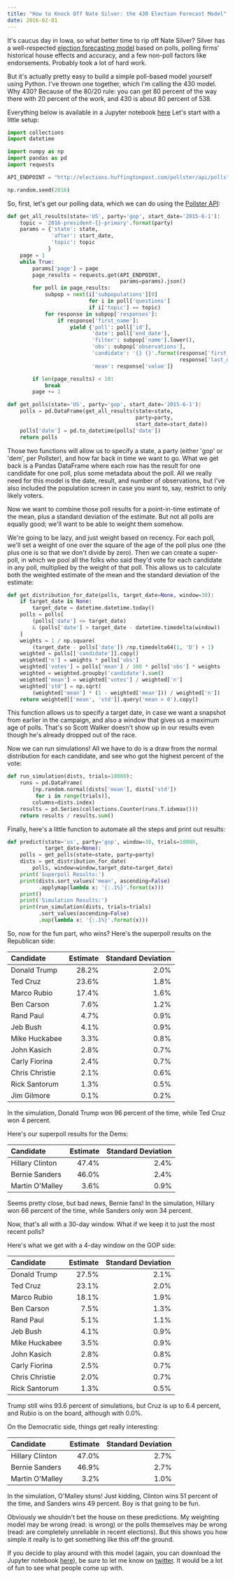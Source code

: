 ```yaml
---
title: "How to Knock Off Nate Silver: the 430 Election Forecast Model"
date: 2016-02-01
---
```


It's caucus day in Iowa, so what better time to rip off Nate Silver? Silver has a well-respected [election forecasting model][538] based on polls, polling firms' historical house effects and accuracy, and a few non-poll factors like endorsements. Probably took a lot of hard work.

But it's actually pretty easy to build a simple poll-based model yourself using Python. I've thrown one together, which I'm calling the 430 model. Why 430? Because of the 80/20 rule: you can get 80 percent of the way there with 20 percent of the work, and 430 is about 80 percent of 538. 


Everything below is available in a Jupyter notebook [here][notebook]
Let's start with a little setup:

```python
import collections
import datetime

import numpy as np
import pandas as pd
import requests

API_ENDPOINT = "http://elections.huffingtonpost.com/pollster/api/polls"

np.random.seed(2016)
```

So, first, let's get our polling data, which we can do using the [Pollster API]:

```python
def get_all_results(state='US', party='gop', start_date='2015-6-1'):
    topic = '2016-president-{}-primary'.format(party)
    params = {'state': state,
              'after': start_date,
              'topic': topic
             }
    page = 1
    while True:
        params['page'] = page
        page_results = requests.get(API_ENDPOINT,
                                    params=params).json()
        for poll in page_results:
            subpop = next(i['subpopulations'][0]
                          for i in poll['questions']
                          if i['topic'] == topic)
            for response in subpop['responses']:
                if response['first_name']:
                    yield {'poll': poll['id'],
                           'date': poll['end_date'],
                           'filter': subpop['name'].lower(),
                           'obs': subpop['observations'],
                           'candidate': '{} {}'.format(response['first_name'],
                                                       response['last_name']),
                           'mean': response['value']}

        if len(page_results) < 10:
            break
        page += 1

def get_polls(state='US', party='gop', start_date='2015-6-1'):
    polls = pd.DataFrame(get_all_results(state=state,
                                         party=party,
                                         start_date=start_date))
    polls['date'] = pd.to_datetime(polls['date'])
    return polls
```

Those two functions will allow us to specify a state, a party (either 'gop' or 'dem', per Pollster),  and how far back in time we want to go. What we get back is a Pandas DataFrame where each row has the result for one candidate for one poll, plus some metadata about the poll. All we really need for this model is the date, result, and number of observations, but I've also included the population screen in case you want to, say, restrict to only likely voters.

Now we want to combine those poll results for a point-in-time estimate of the mean, plus a standard deviation of the estimate. But not all polls are equally good; we'll want to be able to weight them somehow. 

We're going to be lazy, and just weight based on recency. For each poll, we'll set a weight of one over the square of the age of the poll plus one (the plus one is so that we don't divide by zero). Then we can create a super-poll, in which we pool all the folks who said they'd vote for each candidate in any poll, multiplied by the weight of that poll. This allows us to calculate both the weighted estimate of the mean and the standard deviation of the estimate:

```python
def get_distribution_for_date(polls, target_date=None, window=30):
    if target_date is None:
        target_date = datetime.datetime.today()
    polls = polls[
        (polls['date'] <= target_date)
        & (polls['date'] > target_date - datetime.timedelta(window))
    ]
    weights = 1 / np.square(
        (target_date - polls['date']) /np.timedelta64(1, 'D') + 1)
    weighted = polls[['candidate']].copy()
    weighted['n'] = weights * polls['obs']
    weighted['votes'] = polls['mean'] / 100 * polls['obs'] * weights
    weighted = weighted.groupby('candidate').sum()
    weighted['mean'] = weighted['votes'] / weighted['n']
    weighted['std'] = np.sqrt(
        (weighted['mean'] * (1 - weighted['mean'])) / weighted['n'])
    return weighted[['mean', 'std']].query('mean > 0').copy()
```

This function allows us to specify a target date, in case we want a snapshot from earlier in the campaign, and also a window that gives us a maximum age of polls. That's so Scott Walker doesn't show up in our results even though he's already dropped out of the race.

Now we can run simulations! All we have to do is a draw from the normal distribution for each candidate, and see who got the highest percent of the vote:

```python
def run_simulation(dists, trials=10000):
    runs = pd.DataFrame(
        [np.random.normal(dists['mean'], dists['std'])
         for i in range(trials)],
        columns=dists.index)
    results = pd.Series(collections.Counter(runs.T.idxmax()))
    return results / results.sum()
```


Finally, here's a little function to automate all the steps and print out results:

```python
def predict(state='us', party='gop', window=30, trials=10000,
            target_date=None):
    polls = get_polls(state=state, party=party)
    dists = get_distribution_for_date(
        polls, window=window,target_date=target_date)
    print('Superpoll Results:')
    print(dists.sort_values('mean', ascending=False)
          .applymap(lambda x: '{:.1%}'.format(x)))
    print()
    print('Simulation Results:')
    print(run_simulation(dists, trials=trials)
          .sort_values(ascending=False)
          .map(lambda x: '{:.1%}'.format(x)))
```


So, now for the fun part, who wins? Here's the superpoll results on the Republican side:

Candidate      | Estimate | Standard Deviation
:--------------|---------:|------------------:
Donald Trump   | 28.2%    | 2.0%
Ted Cruz       | 23.6%    | 1.8%
Marco Rubio    | 17.4%    | 1.6%
Ben Carson     | 7.6%     | 1.2%
Rand Paul      | 4.7%     | 0.9%
Jeb Bush       | 4.1%     | 0.9%
Mike Huckabee  | 3.3%     | 0.8%
John Kasich    | 2.8%     | 0.7%
Carly Fiorina  | 2.4%     | 0.7%
Chris Christie | 2.1%     | 0.6%
Rick Santorum  | 1.3%     | 0.5%
Jim Gilmore    | 0.1%     | 0.2%

In the simulation, Donald Trump won 96 percent of the time, while Ted Cruz won 4 percent.

Here's our superpoll results for the Dems:

Candidate       | Estimate | Standard Deviation
:---------------|---------:|------------------:
Hillary Clinton | 47.4%    | 2.4%
Bernie Sanders  | 46.0%    | 2.4%
Martin O'Malley | 3.6%     | 0.9%

Seems pretty close, but bad news, Bernie fans! In the simulation, Hillary won 66 percent of the time, while Sanders only won 34 percent.

Now, that's all with a 30-day window. What if we keep it to just the most recent polls?

Here's what we get with a 4-day window on the GOP side:

Candidate      | Estimate | Standard Deviation
:--------------|---------:|------------------:
Donald Trump   | 27.5%    | 2.1%
Ted Cruz       | 23.1%    | 2.0%
Marco Rubio    | 18.1%    | 1.9%
Ben Carson     | 7.5%     | 1.3%
Rand Paul      | 5.1%     | 1.1%
Jeb Bush       | 4.1%     | 0.9%
Mike Huckabee  | 3.5%     | 0.9%
John Kasich    | 2.8%     | 0.8%
Carly Fiorina  | 2.5%     | 0.7%
Chris Christie | 2.0%     | 0.7%
Rick Santorum  | 1.3%     | 0.5%

Trump still wins 93.6 percent of simulations, but Cruz is up to 6.4 percent, and Rubio is on the board, although with 0.0%.


On the Democratic side, things get really interesting:

Candidate       | Estimate | Standard Deviation
:---------------|---------:|------------------:
Hillary Clinton | 47.0%    | 2.7%
Bernie Sanders  | 46.9%    | 2.7%
Martin O'Malley | 3.2%     | 1.0%

In the simulation, O'Malley stuns! Just kidding, Clinton wins 51 percent of the time, and Sanders wins 49 percent. Boy is that going to be fun.

Obviously we shouldn't bet the house on these predictions. My weighting model may be wrong (read: is wrong) or the polls themselves may be wrong (read: are completely unreliable in recent elections). But this shows you how simple it really is to get something like this off the ground.

If you decide to play around with this model (again, you can download the Jupyter notebook [here][notebook]), be sure to let me know on [twitter]. It would be a lot of fun to see what people come up with.


[538]: http://projects.fivethirtyeight.com/election-2016/primary-forecast/
[Pollster API]: http://elections.huffingtonpost.com/pollster/api
[notebook]: http://nbviewer.jupyter.org/github/Oliversherouse/blog_notebooks/blob/master/430%20Model.ipynb
[twitter]: http://twitter.com/OliverSherouse
